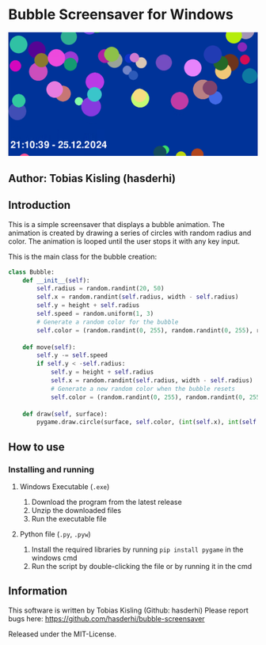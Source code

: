 # Bubble Screensaver for Windows

![Image of the screensaver running. Blue background with colored bubble above it.](assets/asset01.png)

## Author: Tobias Kisling (hasderhi)

## Introduction

This is a simple screensaver that displays a bubble animation. The animation is created by drawing a series
of circles with random radius and color. The animation is looped until the user stops it with any key input.

This is the main class for the bubble creation:

```python
class Bubble:
    def __init__(self):
        self.radius = random.randint(20, 50)
        self.x = random.randint(self.radius, width - self.radius)
        self.y = height + self.radius
        self.speed = random.uniform(1, 3)
        # Generate a random color for the bubble
        self.color = (random.randint(0, 255), random.randint(0, 255), random.randint(0, 255))

    def move(self):
        self.y -= self.speed
        if self.y < -self.radius:
            self.y = height + self.radius
            self.x = random.randint(self.radius, width - self.radius)
            # Generate a new random color when the bubble resets
            self.color = (random.randint(0, 255), random.randint(0, 255), random.randint(0, 255))

    def draw(self, surface):
        pygame.draw.circle(surface, self.color, (int(self.x), int(self.y)), self.radius)
```

## How to use

### Installing and running

1. Windows Executable (```.exe```)

    1. Download the program from the latest release
    2. Unzip the downloaded files
    3. Run the executable file

2. Python file (```.py```, ```.pyw```)

    1. Install the required libraries by running `pip install pygame` in the windows cmd
    2. Run the script by double-clicking the file or by running it in the cmd

## Information

This software is written by Tobias Kisling (Github: hasderhi)
Please report bugs here:
<https://github.com/hasderhi/bubble-screensaver>

Released under the MIT-License.
